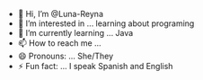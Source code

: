 - 👋 Hi, I’m @Luna-Reyna
- 👀 I’m interested in ... learning about programing
- 🌱 I’m currently learning ... Java
- 📫 How to reach me ... 
- 😄 Pronouns: ... She/They
- ⚡ Fun fact: ... I speak Spanish and English

<!---
Luna-Reyna/Luna-Reyna is a ✨ special ✨ repository because its `README.md` (this file) appears on your GitHub profile.
You can click the Preview link to take a look at your changes.
--->
